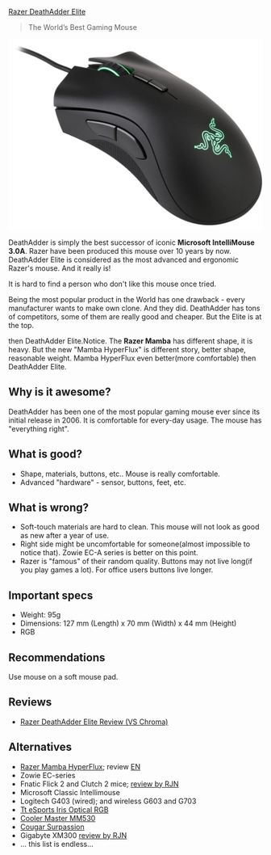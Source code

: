 [Razer DeathAdder Elite](https://www.razer.com/gaming-mice/razer-deathadder-elite)

> The World’s Best Gaming Mouse

![img](da_elite.jpg?style=centerme)

DeathAdder is simply the best successor of iconic **Microsoft IntelliMouse 3.0A**. Razer have been produced this mouse over 10 years by now. DeathAdder Elite is considered as the most advanced and ergonomic Razer's mouse. And it really is!

It is hard to find a person who don't like this mouse once tried.

Being the most popular product in the World has one drawback - every manufacturer wants to make own clone. And they did. DeathAdder has tons of competitors, some of them are really good and cheaper. But the Elite is at the top.

 then DeathAdder Elite.Notice. The **Razer Mamba** has different shape, it is heavy. But the new "Mamba HyperFlux" is different story, better shape, reasonable weight. Mamba HyperFlux even better(more comfortable) then DeathAdder Elite.

## Why is it awesome?
DeathAdder has been one of the most popular gaming mouse ever since its initial release in 2006. It is comfortable for every-day usage. The mouse has "everything right".

## What is good?
- Shape, materials, buttons, etc.. Mouse is really comfortable.
- Advanced "hardware" - sensor, buttons, feet, etc.

## What is wrong?
- Soft-touch materials are hard to clean. This mouse will not look as good as new after a year of use.
- Right side might be uncomfortable for someone(almost impossible to notice that). Zowie EC-A series is better on this point.
- Razer is "famous" of their random quality. Buttons may not live long(if you play games a lot). For office users buttons live longer.

## Important specs
- Weight: 95g
- Dimensions: 127 mm (Length) x 70 mm (Width) x 44 mm (Height)
- RGB

## Recommendations
Use mouse on a soft mouse pad.

## Reviews
- [Razer DeathAdder Elite Review (VS Chroma)](https://youtu.be/qHZpUbT4alA)

## Alternatives
- [Razer Mamba HyperFlux](https://www.razer.com/gaming-mice/razer-mamba-hyperflux); review [EN](https://youtu.be/4c9IwG8OSZ8)
- Zowie EC-series
- Fnatic Flick 2 and Clutch 2 mice; [review by RJN](https://youtu.be/Ks6hAgfg1d4)
- Microsoft Classic Intellimouse
- Logitech G403 (wired); and wireless G603 and G703
- [Tt eSports Iris Optical RGB](http://www.ttesports.com/Mice/288/Iris_Optical_RGB/productPage.htm?a=a&g=ftr)
- [Cooler Master MM530](http://www.coolermaster.com/peripheral/mice/mastermouse-mm530/)
- [Cougar Surpassion](http://cougar-world.ru/products/mice/cougar-surpassion/)
- Gigabyte XM300 [review by RJN](https://youtu.be/1Fauy1ycbPU)
- ... this list is endless...

